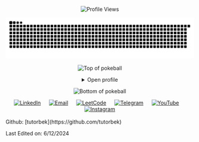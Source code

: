 <p align = "center">
	<img src = "https://komarev.com/ghpvc/?username=tutorbek&style=plastic&color=blueviolet" alt = "Profile Views"/>
</p>
<p align = "center">
	<img src = "https://github.com/7oSkaaa/7oSkaaa/blob/output/github-contribution-grid-snake.svg?" alt = "Snake Game"/>
</p>

<div align="center">


![Top of pokeball](https://user-images.githubusercontent.com/44261381/209363264-ac854d3c-2cc2-44c4-928e-8a08d1013f46.png)

<details>
<summary>Open profile</summary>

<br>
<div>
  <div align=center>
      <img height="200" alt="Avatar photo of tutorbek" src="https://yt3.googleusercontent.com/AyZQIZ_nBYvtwILbl3yyYSX34njSRjTOZuIExYW0vcMnZ4yUUwldDY9UIJmPFu9zYqhX1zLCUg=s900-c-k-c0x00ffffff-no-rj" alt="Avatar photo of tutorbek">
  </div>
  <div align=center>
      <a href="https://git.io/typing-svg"><img src="https://readme-typing-svg.demolab.com/?font=VT323&size=35&duration=3500&pause=300&color=6A0572&center=true&vCenter=true&width=500&lines=Hey%2C+I+am+tutorbek;Welcome+to+My+GitHub+Profile;Software+and+Computer+Engineer;Backend+and+Web+Developer;Hardworking+and+Ambitious;Gym+Freak;Programming+Lover" alt="Typing SVG" /></a>
  </div>
</div>

<details>
<summary>About me</summary>

[//]: # (You must have a lf before the markdown element when inside a block for it to work: https://stackoverflow.com/questions/29368902/how-can-i-wrap-my-markdown-in-an-html-div)

<div align="left">
    
</div>

</details>

<details>
  <summary>GitHub Stats</summary>
  <br>
  <p align="center">
    <img align="center" src="https://github-readme-stats.vercel.app/api?username=tutorbek&show_icons=true\&show=reviews,discussions_started,discussions_answered,prs_merged,prs_merged_percentage" alt="GitHub Stats">
  </p>
</details>

<details>
  <summary>Quote</summary>
  <br>
  <blockquote>
    “"Muvaffaqiyat yakuniy emas, muvaffaqiyatsizlik halokatli emas: davom etish uchun jasorat muhimdir.”
    <br><strong> Uinston Cherchill </strong>
  </blockquote>
</details>

<details>
  <summary>Free DOSE hit</summary>
  <br>
  <small><i>DOSE (dopamine, oxytocin, serotonin & endorphin), refresh page if dose was ineffective.</i></small>
  <br>
  <div align="center"><img src="https://readme-jokes.vercel.app/api?theme=monokai" alt="Jokes Card" /></div>
</details>

</details>

![Bottom of pokeball](https://user-images.githubusercontent.com/44261381/209363271-905d2a5e-8a18-44c0-a450-45dddd4d5036.png)

</div>
<div align=center>
<a href="https://linkedin.com/in/bekzodumidjanvich" target="_blank"><img src="https://img.shields.io/static/v1?style=for-the-badge&message=LinkedIn&color=0A66C2&logo=LinkedIn&logoColor=FFFFFF&label=" alt="LinkedIn" /></a>
    &emsp;
<a href="https://mailto:tutorbek.uz@gmail.com?subject=Hi%20Bekzod%20" target="_blank"><img alt="Email" src="https://img.shields.io/static/v1?style=for-the-badge&message=Gmail&color=EA4335&logo=Gmail&logoColor=FFFFFF&label=" /></a>
    &emsp;
<a href="https://leetcode.com/tutorbek/" target="_blank"><img width="100px" src="https://upload.wikimedia.org/wikipedia/commons/thumb/0/0a/LeetCode_Logo_black_with_text.svg/2560px-LeetCode_Logo_black_with_text.svg.png" alt="LeetCode" /></a>
    &emsp;
<a href="https://t.me/tutorbek/" target="_blank"><img width="30px" alt="Telegram" src="https://upload.wikimedia.org/wikipedia/commons/thumb/8/82/Telegram_logo.svg/2048px-Telegram_logo.svg.png" /></a>
    &emsp;
<a href="https://youtube.com/@tutorbek" target="_blank"><img width="30px" alt="YouTube" src="https://cdn-icons-png.flaticon.com/512/1384/1384060.png" /></a>
    &emsp;
<a href="https://instagram.com/tutorbek" target="_blank"><img width="30px" alt="Instagram" src="https://cdn-icons-png.flaticon.com/512/2111/2111463.png" /></a>
    <br/>
</div>

<br/>
Github: [tutorbek](https://github.com/tutorbek)

Last Edited on: 6/12/2024
